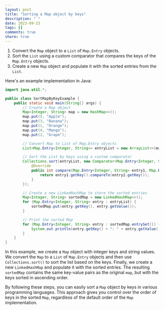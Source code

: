 ```yaml
---
layout: post
title: "Sorting a Map object by keys"
description: " "
date: 2023-09-23
tags: []
comments: true
share: true
---
```


1. Convert the `Map` object to a `List` of `Map.Entry` objects.
2. Sort the `List` using a custom comparator that compares the keys of the `Map.Entry` objects.
3. Create a new `Map` object and populate it with the sorted entries from the `List`.

Here's an example implementation in Java:

```java
import java.util.*;

public class SortMapByKeyExample {
    public static void main(String[] args) {
        // Create a Map object
        Map<Integer, String> map = new HashMap<>();
        map.put(5, "Apple");
        map.put(3, "Banana");
        map.put(1, "Orange");
        map.put(4, "Mango");
        map.put(2, "Grape");

        // Convert Map to List of Map.Entry objects
        List<Map.Entry<Integer, String>> entryList = new ArrayList<>(map.entrySet());

        // Sort the List by keys using a custom comparator
        Collections.sort(entryList, new Comparator<Map.Entry<Integer, String>>() {
            @Override
            public int compare(Map.Entry<Integer, String> entry1, Map.Entry<Integer, String> entry2) {
                return entry1.getKey().compareTo(entry2.getKey());
            }
        });

        // Create a new LinkedHashMap to store the sorted entries
        Map<Integer, String> sortedMap = new LinkedHashMap<>();
        for (Map.Entry<Integer, String> entry : entryList) {
            sortedMap.put(entry.getKey(), entry.getValue());
        }

        // Print the sorted Map
        for (Map.Entry<Integer, String> entry : sortedMap.entrySet()) {
            System.out.println(entry.getKey() + ": " + entry.getValue());
        }
    }
}
```

In this example, we create a `Map` object with integer keys and string values. We convert the `Map` to a `List` of `Map.Entry` objects and then use `Collections.sort()` to sort the list based on the keys. Finally, we create a new `LinkedHashMap` and populate it with the sorted entries. The resulting `sortedMap` contains the same key-value pairs as the original `map`, but with the keys sorted in ascending order.

By following these steps, you can easily sort a `Map` object by keys in various programming languages. This approach gives you control over the order of keys in the sorted `Map`, regardless of the default order of the `Map` implementation.